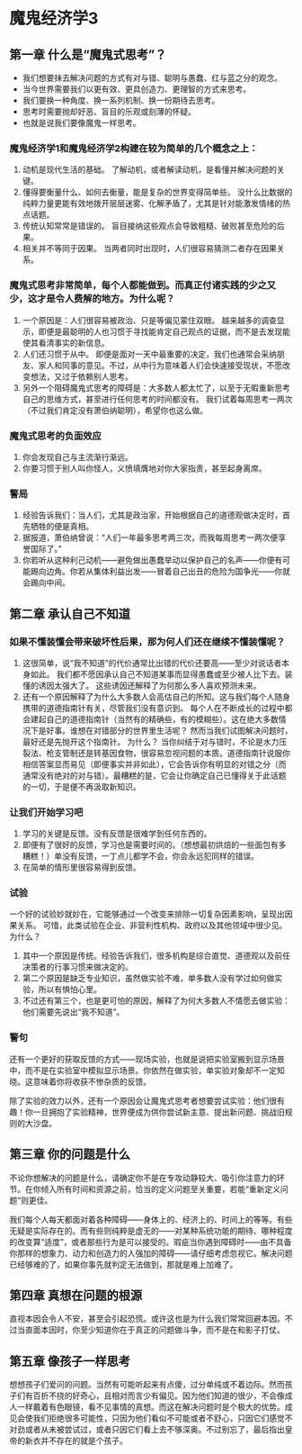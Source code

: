 # 魔鬼经济学3

## 第一章 什么是“魔鬼式思考”？

- 我们想要抹去解决问题的方式有对与错、聪明与愚蠢、红与蓝之分的观念。
- 当今世界需要我们以更有效、更具创造力、更理智的方式来思考。
- 我们要换一种角度、换一系列机制、换一份期待去思考。
- 思考时需要抛却好恶、盲目的乐观或刻薄的怀疑。
- 也就是说我们要像魔鬼一样思考。

### 魔鬼经济学1和魔鬼经济学2构建在较为简单的几个概念之上：

1. 动机是现代生活的基础。
  了解动机，或者解读动机，是看懂并解决问题的关键。
2. 懂得要衡量什么、如何去衡量，能是复杂的世界变得简单些。
  没什么比数据的纯粹力量更能有效地拨开层层迷雾、化解矛盾了，尤其是针对能激发情绪的热点话题。
3. 传统认知常常是错误的。
  盲目接纳这些观点会导致粗糙、破败甚至危险的后果。
4. 相关并不等同于因果。
  当两者同时出现时，人们很容易猜测二者存在因果关系。

### 魔鬼式思考非常简单，每个人都能做到。而真正付诸实践的少之又少，这才是令人费解的地方。为什么呢？

1. 一个原因是：人们很容易被政治、只是等偏见蒙住双眼。
  越来越多的调查显示，即便是最聪明的人也习惯于寻找能肯定自己观点的证据，而不是去发现能使其看清事实的新信息。
2. 人们还习惯于从中。
  即便是面对一天中最重要的决定，我们也通常会采纳朋友、家人和同事的意见。不过，从中行为意味着人们会快速接受现状，不愿改变想法，又过于依赖别人思考。
3. 另外一个阻碍魔鬼式思考的障碍是：大多数人都太忙了，以至于无暇重新思考自己的思维方式，甚至进行任何思考的时间都没有。
  我们试着每周思考一两次（不过我们肯定没有萧伯纳聪明），希望你也这么做。

### 魔鬼式思考的负面效应

1. 你会发现自己与主流渐行渐远。
2. 你要习惯于别人叫你怪人，义愤填膺地对你大家指责，甚至起身离席。

### 警局

1. 经验告诉我们：当人们，尤其是政治家，开始根据自己的道德观做决定时，首先牺牲的便是真相。
2. 据报道，萧伯纳曾说：“人们一年最多思考两三次，而我每周思考一两次便享誉国际了。”
3. 你若听从这种利己动机——避免做出愚蠢举动以保护自己的名声——你便有可能踢向边角。你若从集体利益出发——冒着自己出丑的危险为国争光——你就会踢向中间。

## 第二章 承认自己不知道

### 如果不懂装懂会带来破坏性后果，那为何人们还在继续不懂装懂呢？

1. 这很简单，说“我不知道”的代价通常比出错的代价还要高——至少对说话者本身如此。
  我们都不愿因承认自己不知道某事而显得愚蠢或至少被人比下去。装懂的诱因太强大了。
  这些诱因还解释了为何那么多人喜欢预测未来。
2. 还有一个原因解释了为什么大多数人会高估自己的所知。这与我们每个人随身携带的道德指南针有关，尽管我们没有意识到。
  每个人在不断成长的过程中都会建起自己的道德指南针（当然有的精确些，有的模糊些）。这在绝大多数情况下是好事。谁想在对错部分的世界里生活呢？
  然而当我们试图解决问题时，最好还是先抛开这个指南针。
  为什么？
  当你纠结于对与错时，不论是水力压裂法、枪支管制还是转基因食物，很容易忽视问题的本质。道德指南针说服你相信答案显而易见（即便事实并非如此），它会告诉你有明显的对错之分（而通常没有绝对的对与错）。最糟糕的是，它会让你确定自己已懂得关于此话题的一切，于是便不再汲取新知识。

### 让我们开始学习吧

1. 学习的关键是反馈。没有反馈是很难学到任何东西的。
2. 即便有了很好的反馈，学习也是需要时间的。（想想最初烘焙的一些面包有多糟糕！）单没有反馈，一丁点儿都学不会，你会永远犯同样的错误。
3. 在简单的情形里很容易得到反馈。

### 试验

一个好的试验妙就妙在，它能够通过一个改变来排除一切复杂因素影响，呈现出因果关系。
可惜，此类试验在企业、非营利性机构、政府以及其他领域中很少见。为什么？

1. 其中一个原因是传统。经验告诉我们，很多机构是综合直觉、道德观以及前任决策者的行事习惯来做决定的。
2. 第二个原因是缺乏专业知识，虽然做实验不难，单多数人没有学过如何做实验，所以有惧怕心里。
3. 不过还有第三个，也是更可怕的原因，解释了为何大多数人不情愿去做实验：他们需要先说出“我不知道”。

### 警句

还有一个更好的获取反馈的方式——现场实验，也就是说把实验室搬到显示场景中，而不是在实验室中模拟显示场景。你依然在做实验，单实验对象却不一定知晓。这意味着你将收获不惨杂质的反馈。

除了实验的效力以外，还有一个原因会让魔鬼式思考者想要尝试实验：他们很有趣！你一旦拥抱了实验精神，世界便成为供你尝试新主意、提出新问题、挑战旧规则的大沙盘。

## 第三章 你的问题是什么

不论你想解决的问题是什么，请确定你不是在专攻动静较大、吸引你注意力的环节。在你倾入所有时间和资源之前，恰当的定义问题至关重要，若能“重新定义问题”则更佳。

我们每个人每天都面对着各种障碍——身体上的、经济上的、时间上的等等。有些无疑是实际存在的。而有些则纯粹是虚无的——对某种系统功能的期待、哪种程度的改变算“适度”，或者那些行为是可以接受的。瑕疵当你遇到障碍时——由不具备你那样的想象力、动力和创造力的人强加的障碍——请仔细考虑忽视它。解决问题已经够难的了，如果你事先就判定无法做到，那就是难上加难了。

## 第四章 真想在问题的根源

直视本因会令人不安，甚至会引起恐慌。或许这也是为什么我们常常回避本因。不过当直面本因时，你至少知道你在于真正的问题做斗争，而不是在和影子打仗。

## 第五章 像孩子一样思考

想想孩子们爱问的问题。当然有可能听起来有点傻，过分单纯或不着边际。然而孩子们有百折不挠的好奇心，且相对而言少有偏见。因为他们知道的很少，不会像成人一样戴着有色眼镜，看不见事情的真想。而这在解决问题时是个极大的优势。成见会使我们拒绝很多可能性，只因为他们看似不可能或者不舒心，只因它们感觉不对劲或者从未被尝试过，或者只因它们看上去不够深奥。不过别忘了，最后指出皇帝的新衣并不存在的就是个孩子。

